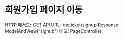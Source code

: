 # 회원가입 페이지 이동

HTTP 메서드: GET
API URL: /neticket/signup
Response: ModelAndView("signup")
비고: PageController